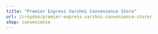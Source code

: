 ```yaml
---
title: "Premier Express Varshni Convenience Store"
url: /croydon/premier-express-varshni-convenience-store/
shop: convenience
---
```

